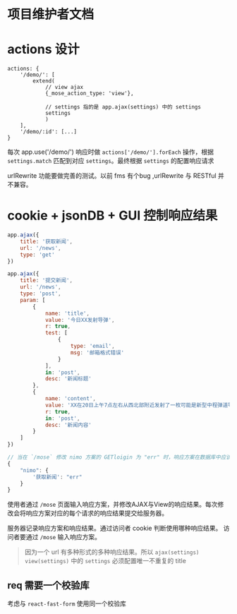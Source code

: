 # 项目维护者文档

# actions 设计

```
actions: {
    '/demo/': [
        extend(
            // view ajax
            {_mose_action_type: 'view'},

            // settings 指的是 app.ajax(settings) 中的 settings
            settings
            )
    ],
    '/demo/:id': [...]
}
```

每次 app.use('/demo/') 响应时做 `actions['/demo/'].forEach` 操作，根据 `settings.match` 匹配到对应 `settings`。最终根据 `settings` 的配置响应请求

urlRewrite 功能要做完善的测试。以前 fms 有个bug ,urlRewrite 与 RESTful 并不兼容。

# cookie + jsonDB + GUI 控制响应结果

```js
app.ajax({
    title: '获取新闻',
    url: '/news',
    type: 'get'
})

app.ajax({
    title: '提交新闻',
    url: '/news',
    type: 'post',
    param: [
        {
            name: 'title',
            value: '今日XX发射导弹',
            r: true,
            test: [
                {
                    type: 'email',
                    msg: '邮箱格式错误'
                }
            ],
            in: 'post',
            desc: '新闻标题'
        },
        {
            name: 'content',
            value: 'XX在20日上午7点左右从西北部附近发射了一枚可能是新型中程弹道导弹“XX”的飞行物',
            r: true,
            in: 'post',
            desc: '新闻内容'
        }
    ]
})
```

```js
// 当在 `/mose` 修改 nimo 方案的 GETloigin 为 "err" 时，响应方案在数据库中应该是这样的
{
    "nimo": {
        '获取新闻': "err"
    }
}
```

使用者通过 `/mose` 页面输入响应方案，并修改AJAX与View的响应结果。每次修改会将响应方案对应的每个请求的响应结果提交给服务器。

服务器记录响应方案和响应结果。通过访问者 cookie 判断使用哪种响应结果。 访问者要通过 `/mose` 输入响应方案。

> 因为一个 url 有多种形式的多种响应结果。所以 `ajax(settings)` `view(settings)` 中的 `settings` 必须配置唯一不重复的 title


## req 需要一个校验库

考虑与 `react-fast-form` 使用同一个校验库
